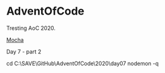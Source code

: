 # AdventOfCode

Tresting AoC 2020.

[Mocha](https://medium.com/serverlessguru/how-to-unit-test-with-nodejs-76967019ba56)

Day 7 - part 2

cd C:\SAVE\GitHub\AdventOfCode\2020\day07
nodemon -q
